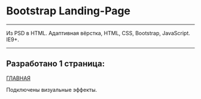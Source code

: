 # Bootstrap Landing-Page

***
Из PSD в HTML.
Адаптивная вёрстка, HTML, CSS, Bootstrap, JavaScript. IE9+.
***
## Разработано 1 страница:

[ГЛАВНАЯ](https://beerdrinker.github.io/Bootstrap-3-Landing-Page-001/)

Подключены визуальные эффекты.
